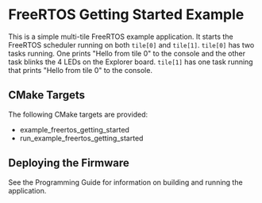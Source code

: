 # FreeRTOS Getting Started Example

This is a simple multi-tile FreeRTOS example application. It starts the FreeRTOS scheduler running on both `tile[0]` and `tile[1]`.  `tile[0]` has two tasks running.  One prints "Hello from tile 0" to the console and the other task blinks the 4 LEDs on the Explorer board.  `tile[1]` has one task running that prints "Hello from tile 0" to the console.

## CMake Targets

The following CMake targets are provided:

- example_freertos_getting_started
- run_example_freertos_getting_started

## Deploying the Firmware

See the Programming Guide for information on building and running the application.
